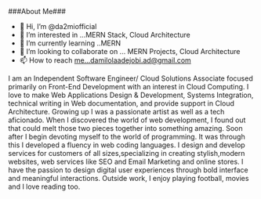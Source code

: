 ###About Me###
- 👋 Hi, I’m @da2miofficial
- 👀 I’m interested in ...MERN Stack, Cloud Architecture
- 🌱 I’m currently learning ..MERN  
- 💞️ I’m looking to collaborate on ... MERN Projects, Cloud Architecture
- 📫 How to reach me...damilolaadejobi.ad@gmail.com

I am an Independent Software Engineer/ Cloud Solutions Associate focused primarily on Front-End Development with an interest in Cloud Computing. 
I love to make Web Applications Design & Development, Systems Integration, technical writing in Web documentation, and provide support in Cloud Architecture.
Growing up I was a passionate artist as well as a tech aficionado. When I discovered the world of web development, I found out that could melt those two pieces together into something amazing. Soon after I begin devoting myself to the world of programming. It was through this I developed a fluency in web coding languages.
    I design and develop services for customers of all sizes,specializing in creating stylish,modern websites, web services like SEO and Email Marketing and online stores.
   I have the passion to design digital user experiences through bold interface and meaningful interactions.
    Outside work, I enjoy playing football,  movies and I love reading too.








<!---
da2miofficial/da2miofficial is a ✨ special ✨ repository because its `README.md` (this file) appears on your GitHub profile.
You can click the Preview link to take a look at your changes.
--->
